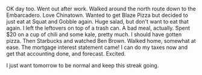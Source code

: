 OK day too. Went out after work. Walked around the north route down to the Embarcadero. Love Chinatown. Wanted to get Blaze Pizza but decided to just eat at Squat and Gobble again. Huge salad, but don't want to eat that again. I left the leftovers on top of a trash can. A bad meal, actually. Spent $20 on a cup of chili and some kale, pretty much. I should have gotten pizza. Then Starbucks and watched Ben Brown. Walked home, somewhat at ease. The mortgage interest statement came! I can do my taxes now and get that accounting done, and forecast. Excited.

I just want tomorrow to be normal and keep this streak going.
